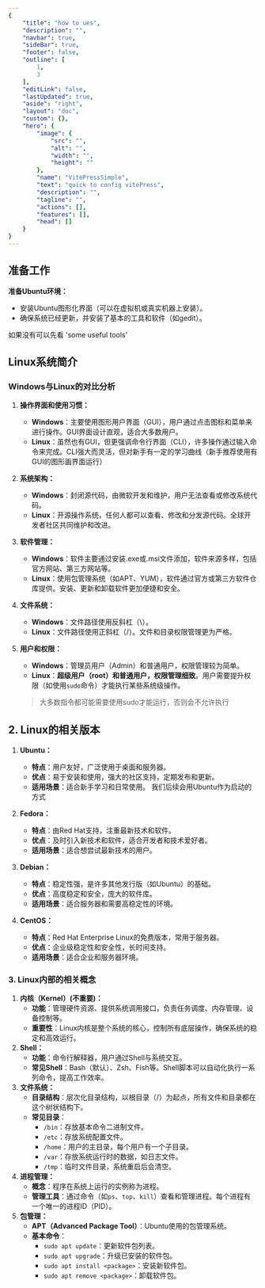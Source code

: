 ```yaml
---
{
    "title": "how to ues",
    "description": "",
    "navbar": true,
    "sideBar": true,
    "footer": false,
    "outline": [
        1,
        3
    ],
    "editLink": false,
    "lastUpdated": true,
    "aside": "right",
    "layout": "doc",
    "custom": {},
    "hero": {
        "image": {
            "src": "",
            "alt": "",
            "width": "",
            "height": ""
        },
        "name": "VitePressSimple",
        "text": "quick to config vitePress",
        "description": "",
        "tagline": "",
        "actions": [],
        "features": [],
        "head": []
    }
}
---
```


## 准备工作

**准备Ubuntu环境：**

* 安装Ubuntu图形化界面（可以在虚拟机或真实机器上安装）。
* 确保系统已经更新，并安装了基本的工具和软件（如gedit）。

如果没有可以先看 'some useful tools'

## Linux系统简介

### Windows与Linux的对比分析

1. **操作界面和使用习惯：**

   * **Windows**：主要使用图形用户界面（GUI），用户通过点击图标和菜单来进行操作。GUI界面设计直观，适合大多数用户。
   * **Linux**：虽然也有GUI，但更强调命令行界面（CLI），许多操作通过输入命令来完成。CLI强大而灵活，但对新手有一定的学习曲线（新手推荐使用有GUI的图形画界面运行）
2. **系统架构：**

   * **Windows**：封闭源代码，由微软开发和维护，用户无法查看或修改系统代码。
   * **Linux**：开源操作系统，任何人都可以查看、修改和分发源代码。全球开发者社区共同维护和改进。
3. **软件管理：**

   * **Windows**：软件主要通过安装.exe或.msi文件添加，软件来源多样，包括官方网站、第三方网站等。
   * **Linux**：使用包管理系统（如APT、YUM），软件通过官方或第三方软件仓库提供。安装、更新和卸载软件更加便捷和安全。
4. **文件系统：**

   * **Windows**：文件路径使用反斜杠（\\）。
   * **Linux**：文件路径使用正斜杠（/）。文件和目录权限管理更为严格。
5. **用户和权限：**

   * **Windows**：管理员用户（Admin）和普通用户，权限管理较为简单。
   * **Linux**：**超级用户（root）和普通用户，权限管理细致**。用户需要提升权限（如使用`sudo`命令）才能执行某些系统级操作。

   > 大多数指令都可能需要使用sudo才能运行，否则会不允许执行
   >

## 2. Linux的相关版本

1. **Ubuntu：**

   * **特点**：用户友好，广泛使用于桌面和服务器。
   * **优点**：易于安装和使用，强大的社区支持，定期发布和更新。
   * **适用场景**：适合新手学习和日常使用。
     我们后续会用Ubuntu作为启动的方式
2. **Fedora：**

   * **特点**：由Red Hat支持，注重最新技术和软件。
   * **优点**：及时引入新技术和软件，适合开发者和技术爱好者。
   * **适用场景**：适合想尝试最新技术的用户。
3. **Debian：**

   * **特点**：稳定性强，是许多其他发行版（如Ubuntu）的基础。
   * **优点**：高度稳定和安全，庞大的软件库。
   * **适用场景**：适合服务器和需要高稳定性的环境。
4. **CentOS：**

   * **特点**：Red Hat Enterprise Linux的免费版本，常用于服务器。
   * **优点**：企业级稳定性和安全性，长时间支持。
   * **适用场景**：适合企业和服务器环境。

### 3. Linux内部的相关概念

1. **内核（Kernel）(不重要)：**
   * **功能**：管理硬件资源、提供系统调用接口，负责任务调度、内存管理、设备控制等。
   * **重要性**：Linux内核是整个系统的核心，控制所有底层操作，确保系统的稳定和高效运行。
2. **Shell：**
   * **功能**：命令行解释器，用户通过Shell与系统交互。
   * **常见Shell**：Bash（默认）、Zsh、Fish等。Shell脚本可以自动化执行一系列命令，提高工作效率。
3. **文件系统：**
   * **目录结构**：层次化目录结构，以根目录（/）为起点，所有文件和目录都在这个树状结构下。
   * **常见目录**：
     * `/bin`：存放基本命令二进制文件。
     * `/etc`：存放系统配置文件。
     * `/home`：用户的主目录，每个用户有一个子目录。
     * `/var`：存放系统运行时的数据，如日志文件。
     * `/tmp`：临时文件目录，系统重启后会清空。
4. **进程管理：**
   * **概念**：程序在系统上运行的实例称为进程。
   * **管理工具**：通过命令（如`ps`、`top`、`kill`）查看和管理进程。每个进程有一个唯一的进程ID（PID）。
5. **包管理：**
   * **APT（Advanced Package Tool）**：Ubuntu使用的包管理系统。
   * **基本命令**：
     * `sudo apt update`：更新软件包列表。
     * `sudo apt upgrade`：升级已安装的软件包。
     * `sudo apt install <package>`：安装新软件包。
     * `sudo apt remove <package>`：卸载软件包。
